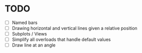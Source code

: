 # TODO

- [ ] Named bars
- [ ] Drawing horizontal and vertical lines given a relative position
- [ ] Subplots / Views
- [ ] Simplify all overloads that handle default values
- [ ] Draw line at an angle
